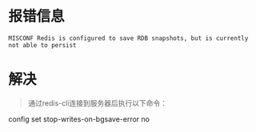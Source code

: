 # 报错信息
```
MISCONF Redis is configured to save RDB snapshots, but is currently not able to persist
```

# 解决

>通过redis-cli连接到服务器后执行以下命令：

config set stop-writes-on-bgsave-error no